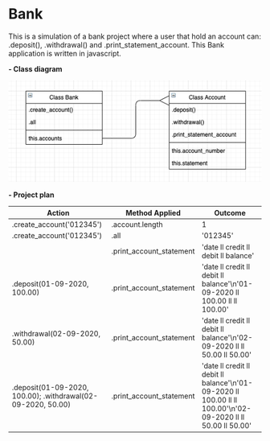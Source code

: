 # Bank

This is a simulation of a bank project where a user that hold an account can: .deposit(), .withdrawal() and .print_statement_account.
This Bank application is written in javascript.

**- Class diagram**

![](./images/ClassDiagram.png)

**- Project plan**

| Action | Method Applied | Outcome |
| -------------- | ----------- | ------- |
| .create_account('012345') | .account.length | 1 |
| .create_account('012345') | .all | '012345' |
| | .print_account_statement | 'date ll credit ll debit ll balance' |
| .deposit(01-09-2020, 100.00) | .print_account_statement | 'date ll credit ll debit ll balance'\n'01-09-2020 ll 100.00 ll ll 100.00' |
| .withdrawal(02-09-2020, 50.00) | .print_account_statement | 'date ll credit ll debit ll balance'\n'02-09-2020 ll ll 50.00 ll 50.00'|
| .deposit(01-09-2020, 100.00); .withdrawal(02-09-2020, 50.00) | .print_account_statement | 'date ll credit ll debit ll balance'\n'01-09-2020 ll 100.00 ll ll 100.00'\n'02-09-2020 ll ll 50.00 ll 50.00' |
